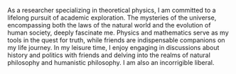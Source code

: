 As a researcher specializing in theoretical physics, I am committed to a lifelong pursuit of academic exploration. The mysteries of the universe, encompassing both the laws of the natural world and the evolution of human society, deeply fascinate me. Physics and mathematics serve as my tools in the quest for truth, while friends are indispensable companions on my life journey. In my leisure time, I enjoy engaging in discussions about history and politics with friends and delving into the realms of natural philosophy and humanistic philosophy. I am also an incorrigible liberal. 